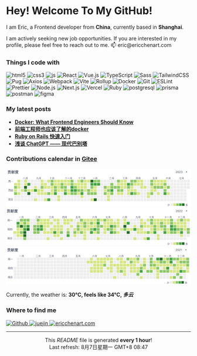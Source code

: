 <h1>Hey! Welcome To My GitHub!</h1>

<p>I am Eric, a Frontend developer from <b>China</b>, currently based in <b>Shanghai</b>.</p>
<p>I am actively seeking new job opportunities. If you are interested in my profile, please feel free to reach out to me. 📫 eric@ericchenart.com</p>

<h3>Things I code with</h3>
<p>
  <img alt="html5" src="https://img.shields.io/badge/-HTML5-f16334?style=flat-square&logo=html5&logoColor=white" />
  <img alt="css3" src="https://img.shields.io/badge/-CSS3-3664F8?style=flat-square&logo=css3&logoColor=white" />
  <img alt="js" src="https://img.shields.io/badge/-JavaScript-EEDA4D?style=flat-square&logo=JavaScript&logoColor=white" />
  <img alt="React" src="https://img.shields.io/badge/-React.js-0a7ea3?style=flat-square&logo=react&logoColor=white" />
  <img alt="Vue.js" src="https://img.shields.io/badge/-Vue.js-31a06f?style=flat-square&logo=vue.js&logoColor=white" />
  <img alt="TypeScript" src="https://img.shields.io/badge/-TypeScript-3077c6?style=flat-square&logo=typescript&logoColor=white" />
  <img alt="Sass" src="https://img.shields.io/badge/-Sass-CC6699?style=flat-square&logo=sass&logoColor=white" />
  <img alt="TailwindCSS" src="https://img.shields.io/badge/-TailwindCSS-37bcf8?style=flat-square&logo=tailwindcss&logoColor=white" />
  <img alt="Pug" src="https://img.shields.io/badge/-Pug-A86454?style=flat-square&logo=pug&logoColor=white" />
  <img alt="Axios" src="https://img.shields.io/badge/-Axios-671CDE?style=flat-square&logo=axios&logoColor=white" />
  <img alt="Webpack" src="https://img.shields.io/badge/-Webpack-2b3a42?style=flat-square&logo=webpack&logoColor=white" />
  <img alt="Vite" src="https://img.shields.io/badge/-Vite-906cfe?style=flat-square&logo=vite&logoColor=white" />
  <img alt="Rollup" src="https://img.shields.io/badge/-Rollup-FE3333?style=flat-square&logo=rollup.js&logoColor=white" />
  <img alt="Docker" src="https://img.shields.io/badge/-Docker-003f8c?style=flat-square&logo=docker&logoColor=white" />
  <img alt="Git" src="https://img.shields.io/badge/-Git-ec5135?style=flat-square&logo=git&logoColor=white" />
  <img alt="ESLint" src="https://img.shields.io/badge/-ESLint-7d7ef1?style=flat-square&logo=eslint&logoColor=white" />
  <img alt="Prettier" src="https://img.shields.io/badge/-Prettier-f8bb45?style=flat-square&logo=prettier&logoColor=white" />
  <img alt="Node.js" src="https://img.shields.io/badge/-Node.js-7fb901?style=flat-square&logo=Node.js&logoColor=white" />
  <img alt="Next.js" src="https://img.shields.io/badge/-Next.js-2f2f2f?style=flat-square&logo=Next.js&logoColor=white" />
  <img alt="Vercel" src="https://img.shields.io/badge/-Vercel-000000?style=flat-square&logo=vercel&logoColor=white" />
  <img alt="Ruby" src="https://img.shields.io/badge/-Ruby-ab1201?style=flat-square&logo=ruby&logoColor=white" />
  <img alt="postgresql" src="https://img.shields.io/badge/-PostgreSQL-326593?style=flat-square&logo=postgresql&logoColor=white" />
  <img alt="prisma" src="https://img.shields.io/badge/-Prisma-4C51BE?style=flat-square&logo=prisma&logoColor=white" />
  <img alt="postman" src="https://img.shields.io/badge/-Postman-FE6C37?style=flat-square&logo=postman&logoColor=white" />
  <img alt="figma" src="https://img.shields.io/badge/-Figma-2C2D33?style=flat-square&logo=figma&logoColor=white" />
</p>

<h3>My latest posts</h3>
<ul>
  <li>
    <a href="https://medium.com/@knight174/docker-what-frontend-engineers-should-know-1dabab623e41" target="_blank">
      <b>Docker: What Frontend Engineers Should Know</b>
    </a>
  </li>
  <li>
    <a href="https://juejin.cn/post/7250029395023544376" target="_blank">
      <b>前端工程师也应该了解的docker</b>
    </a>
  </li>
  <li>
    <a href="https://juejin.cn/post/7243342597001855033" target="_blank">
      <b>Ruby on Rails 快速入门</b>
    </a>
  </li>
  <li>
    <a href="https://juejin.cn/post/7238604003600138296" target="_blank">
      <b>浅谈 ChatGPT —— 现代巴别塔</b>
    </a>
  </li>
</ul>

<h3>Contributions calendar in <a href="https://gitee.com/hp-chenpc" target="_blank">Gitee</a></h3>
<p>
  <img alt="gitee-2023" src="./images/gitee-2023.png" />
  <img alt="gitee-2022" src="./images/gitee-2022.png" />
  <img alt="gitee-2021" src="./images/gitee-2021.png" />
</p>

<p>
  Currently, the weather is: <b>30°C, feels like 34°C, <i>多云</i></b>
</p>

<h3>Where to find me</h3>
<p>
<a href="https://github.com/Knight174" target="_blank">
  <img alt="Github" src="https://img.shields.io/badge/GitHub-%2312100E.svg?&style=for-the-badge&logo=Github&logoColor=white" />
</a>
<a href="https://juejin.cn/user/2154698521972423" target="_blank">
  <img alt="juejin" src="https://img.shields.io/badge/稀土掘金-%230077B5.svg?&style=for-the-badge&logoColor=white" />
</a>
<a href="https://ericchenart.com" target="_blank">
  <img alt="ericchenart.com" src="https://img.shields.io/badge/ericchenart.com-%A5F9FBA5.svg?&style=for-the-badge&logoColor=white" />
</a>
</p>

------------

<p align="center">
This <i>README</i> file is generated <b>every 1 hour</b>!</br>Last refresh: 8月7日星期一 GMT+8 08:47
</p>


<!-- <p align="center">
  <img
    src="https://github.com/thmsgbrt/thmsgbrt/workflows/README%20build/badge.svg"
  />
  <img
    alt="Stars"
    src="https://img.shields.io/github/stars/thmsgbrt/thmsgbrt?style=flat-square&labelColor=343b41"
  />
  <img
    alt="Forks"
    src="https://img.shields.io/github/forks/thmsgbrt/thmsgbrt?style=flat-square&labelColor=343b41"
  />
</p> -->